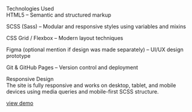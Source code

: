 Technologies Used <br>
HTML5 – Semantic and structured markup

SCSS (Sass) – Modular and responsive styles using variables and mixins

CSS Grid / Flexbox – Modern layout techniques

Figma (optional mention if design was made separately) – UI/UX design prototype

Git & GitHub Pages – Version control and deployment

Responsive Design<br>
The site is fully responsive and works on desktop, tablet, and mobile devices using media queries and mobile-first SCSS structure.

[view demo](https://katerina-uralova.github.io/bodyshape/)

